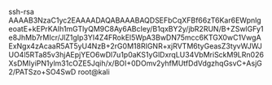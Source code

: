 ssh-rsa AAAAB3NzaC1yc2EAAAADAQABAAABAQDSEFbCqXFBf66zT6Kar6EWpnlgeoatE+kEPrKAIh1mGTlyQM9C8Ay6ABcIey/B1qxBY2y/jbR2RUN/B+ZSwlGFy1e8JhMb7rMIcr/JlZ1gIp3YI4Z4FRokEl5WpA3BwDN75mcc6KTGX0wC1VwgAExNgx4zAcaaR5AT5yU4NzB+2rG0M18RIGNR+xjRVTM6tyGeasZ3tyvWJWJUO4l5RTa85v3hjAEpjYEO6wDl7u1p0aKS1yGlDxrqLU34VbMriSckM9LRn026XsDMIyiPN1ylm31cOZE5Jqih/x/BOI+0DOmv2yhfMUtfDdVdgzhqGsvC+AsjG2/PATSzo+SO4SwD root@kali
